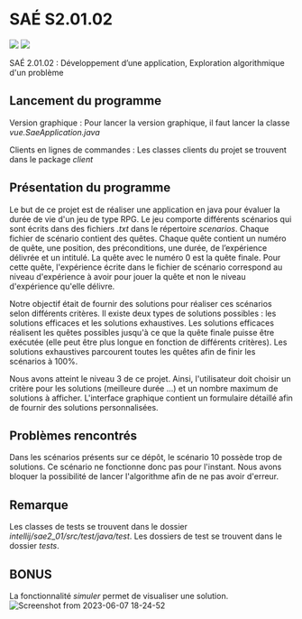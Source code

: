# SAÉ S2.01.02

<a href="https://www.java.com/en/" target=blank><img src="https://img.shields.io/badge/java-%23ED8B00.svg?style=for-the-badge&logo=openjdk&logoColor=white)"></a>
<a href="https://openjfx.io/" target=blank><img src="https://img.shields.io/badge/JavaFX-1572B6?style=for-the-badge&logo=css3&logoColor=white"></a>

SAÉ 2.01.02 : Développement d’une application, Exploration algorithmique d'un problème

## Lancement du programme

Version graphique :
    Pour lancer la version graphique, il faut lancer la classe _vue.SaeApplication.java_
    
Clients en lignes de commandes :
    Les classes clients du projet se trouvent dans le package _client_


## Présentation du programme

Le but de ce projet est de réaliser une application en java pour évaluer la durée de vie d'un jeu de type RPG.
Le jeu comporte différents scénarios qui sont écrits dans des fichiers _.txt_ dans le répertoire _scenarios_. Chaque fichier de scénario contient des quêtes. Chaque quête contient un numéro de quête, une position, des préconditions, une durée, de l’expérience délivrée et un intitulé. La quête avec le numéro 0 est la quête finale. Pour cette quête, l'expérience écrite dans le fichier de scénario correspond au niveau d'expérience à avoir pour jouer la quête et non le niveau d'expérience qu'elle délivre.

Notre objectif était de fournir des solutions pour réaliser ces scénarios selon différents critères. Il existe deux types de solutions possibles : les solutions efficaces et les solutions exhaustives. Les solutions efficaces réalisent les quêtes possibles jusqu'à ce que la quête finale puisse être exécutée (elle peut être plus longue en fonction de différents critères). Les solutions exhaustives parcourent toutes les quêtes afin de finir les scénarios à 100%.

Nous avons atteint le niveau 3 de ce projet. Ainsi, l'utilisateur doit choisir un critère pour les solutions (meilleure durée ...) et un nombre maximum de solutions à afficher. L'interface graphique contient un formulaire détaillé afin de fournir des solutions personnalisées.

## Problèmes rencontrés

Dans les scénarios présents sur ce dépôt, le scénario 10 possède trop de solutions. Ce scénario ne fonctionne donc pas pour l'instant. Nous avons bloquer la possibilité de lancer l'algorithme afin de ne pas avoir d'erreur.

## Remarque

Les classes de tests se trouvent dans le dossier _intellij/sae2_01/src/test/java/test_. Les dossiers de test se trouvent dans le dossier _tests_.

## BONUS

La fonctionnalité _simuler_ permet de visualiser une solution.
![Screenshot from 2023-06-07 18-24-52](https://github.com/Boucanier/Sae_2.01_Comparaison_algorithmes/assets/118428520/dbb58070-4c82-4488-92a5-af6c14ac9dd3)
